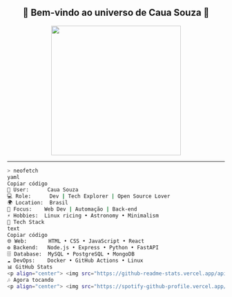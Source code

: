 <h2 align="center">🌌 Bem-vindo ao universo de Caua Souza 🌌</h2>

<p align="center">
  <img src="https://i.ibb.co/wy5KQ5B/astro-dark.gif" width="300"/>
</p>

---

```bash
> neofetch
yaml
Copiar código
👤 User:      Caua Souza
💻 Role:      Dev | Tech Explorer | Open Source Lover
🌍 Location:  Brasil
🎯 Focus:    Web Dev | Automação | Back-end
⚡ Hobbies:  Linux ricing • Astronomy • Minimalism
🔧 Tech Stack
text
Copiar código
🌐 Web:       HTML • CSS • JavaScript • React
⚙️ Backend:   Node.js • Express • Python • FastAPI
🗄️ Database:  MySQL • PostgreSQL • MongoDB
☁️ DevOps:    Docker • GitHub Actions • Linux
📊 GitHub Stats
<p align="center"> <img src="https://github-readme-stats.vercel.app/api?username=cau4svg&show_icons=true&theme=radical&hide_border=true" width="48%"/> <img src="https://github-readme-streak-stats.herokuapp.com/?user=cau4svg&theme=radical&hide_border=true" width="48%"/> </p>
🎶 Agora tocando
<p align="center"> <img src="https://spotify-github-profile.vercel.app/api/view?uid=YOUR_SPOTIFY_ID&cover_image=true&theme=natemoo-re&bar_color=53b14f&bar_color_cover=false"/> </p>
